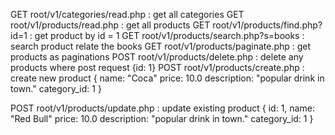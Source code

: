 GET root/v1/categories/read.php : get all categories
GET root/v1/products/read.php : get all products
GET root/v1/products/find.php?id=1 : get product by id = 1
GET root/v1/products/search.php?s=books : search product relate the books
GET root/v1/products/paginate.php : get products as  paginations
POST root/v1/products/delete.php : delete any products where post request  {id:  1}
POST root/v1/products/create.php : create new product 
{ 
	name: "Coca"
	price: 10.0
	description: "popular drink in town."
	category_id: 1
}

POST root/v1/products/update.php : update existing product
{ 
	id: 1,
	name: "Red Bull"
	price: 10.0
	description: "popular drink in town."
	category_id: 1
}
